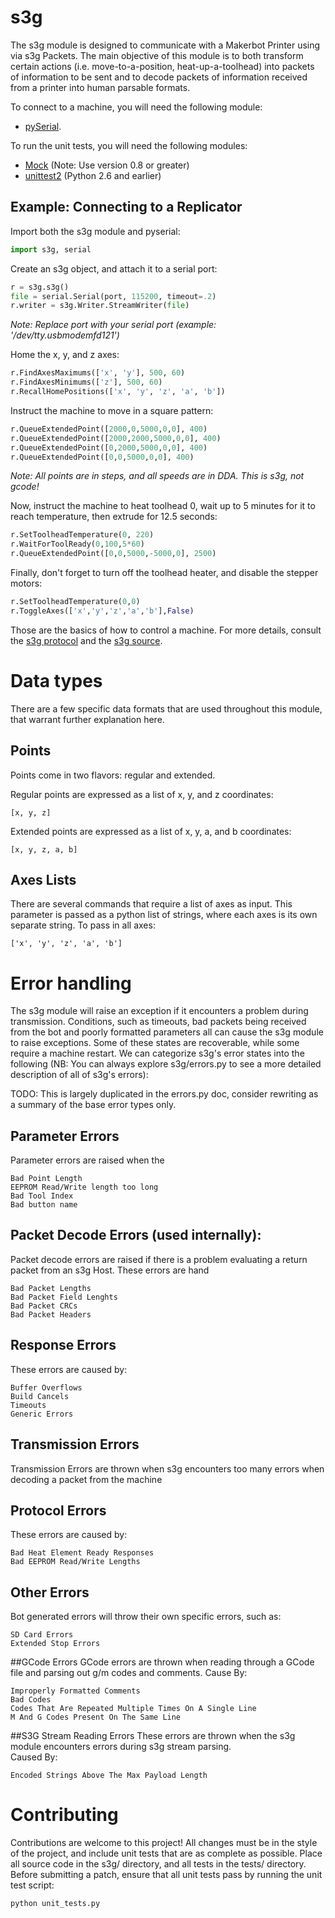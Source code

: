 # s3g

The s3g module is designed to communicate with a Makerbot Printer using via s3g Packets.  The main objective of this module is to both transform certain actions (i.e. move-to-a-position, heat-up-a-toolhead) into packets of information to be sent and to decode packets of information received from a printer into human parsable formats.  

To connect to a machine, you will need the following module:

* [pySerial](http://pypi.python.org/pypi/pyserial).

To run the unit tests, you will need the following modules:

* [Mock](http://pypi.python.org/pypi/mock) (Note: Use version 0.8 or greater)
* [unittest2](http://pypi.python.org/pypi/unittest2) (Python 2.6 and earlier)

## Example: Connecting to a Replicator
Import both the s3g module and pyserial:

```python
import s3g, serial
```

Create an s3g object, and attach it to a serial port:

```python
r = s3g.s3g()
file = serial.Serial(port, 115200, timeout=.2)
r.writer = s3g.Writer.StreamWriter(file)
```

_Note: Replace port with your serial port (example: '/dev/tty.usbmodemfd121')_

Home the x, y, and z axes:

```python
r.FindAxesMaximums(['x', 'y'], 500, 60)
r.FindAxesMinimums(['z'], 500, 60)
r.RecallHomePositions(['x', 'y', 'z', 'a', 'b'])
```

Instruct the machine to move in a square pattern:

```python
r.QueueExtendedPoint([2000,0,5000,0,0], 400)
r.QueueExtendedPoint([2000,2000,5000,0,0], 400)
r.QueueExtendedPoint([0,2000,5000,0,0], 400)
r.QueueExtendedPoint([0,0,5000,0,0], 400)
```

_Note: All points are in steps, and all speeds are in DDA. This is s3g, not gcode!_

Now, instruct the machine to heat toolhead 0, wait up to 5 minutes for it to reach temperature, then extrude for 12.5 seconds:

```python
r.SetToolheadTemperature(0, 220)
r.WaitForToolReady(0,100,5*60)
r.QueueExtendedPoint([0,0,5000,-5000,0], 2500)
```

Finally, don't forget to turn off the toolhead heater, and disable the stepper motors:

```python
r.SetToolheadTemperature(0,0)
r.ToggleAxes(['x','y','z','a','b'],False)
```

Those are the basics of how to control a machine. For more details, consult the [s3g protocol](https://github.com/makerbot/s3g/blob/master/doc/s3g_protocol.markdown) and the [s3g source](https://github.com/makerbot/s3g/blob/master/s3g/s3g.py).

# Data types
There are a few specific data formats that are used throughout this module, that warrant further explanation here.

## Points
Points come in two flavors: regular and extended.

Regular points are expressed as a list of x, y, and z coordinates:

    [x, y, z]

Extended points are expressed as a list of x, y, a, and b coordinates:

    [x, y, z, a, b]

## Axes Lists
There are several commands that require a list of axes as input.  This parameter is passed as a python list of strings, where each axes is its own separate string.  To pass in all axes:

    ['x', 'y', 'z', 'a', 'b']

# Error handling
The s3g module will raise an exception if it encounters a problem during transmission. Conditions, such as timeouts, bad packets being received from the bot and poorly formatted parameters all can cause the s3g module to raise exceptions.  Some of these states are recoverable, while some require a machine restart.  We can categorize s3g's error states into the following (NB: You can always explore s3g/errors.py to see a more detailed description of all of s3g's errors):

TODO: This is largely duplicated in the errors.py doc, consider rewriting as a summary of the base error types only.

## Parameter Errors
Parameter errors are raised when the 

    Bad Point Length
    EEPROM Read/Write length too long
    Bad Tool Index
    Bad button name

## Packet Decode Errors (used internally):
Packet decode errors are raised if there is a problem evaluating a return packet from an s3g Host. These errors are hand

    Bad Packet Lengths
    Bad Packet Field Lenghts
    Bad Packet CRCs
    Bad Packet Headers

## Response Errors
These errors are caused by:

    Buffer Overflows
    Build Cancels
    Timeouts
    Generic Errors

## Transmission Errors
Transmission Errors are thrown when s3g encounters too many errors when decoding a packet from the machine

## Protocol Errors
These errors are caused by:

    Bad Heat Element Ready Responses
    Bad EEPROM Read/Write Lengths

## Other Errors
Bot generated errors will throw their own specific errors, such as:

    SD Card Errors
    Extended Stop Errors

##GCode Errors
GCode errors are thrown when reading through a GCode file and parsing out g/m codes and comments.
Cause By:

    Improperly Formatted Comments
    Bad Codes
    Codes That Are Repeated Multiple Times On A Single Line
    M And G Codes Present On The Same Line
    
##S3G Stream Reading Errors
These errors are thrown when the s3g module encounters errors during s3g stream parsing.  
Caused By:

    Encoded Strings Above The Max Payload Length


# Contributing
Contributions are welcome to this project! All changes must be in the style of the project, and include unit tests that are as complete as possible. Place all source code in the s3g/ directory, and all tests in the tests/ directory. Before submitting a patch, ensure that all unit tests pass by running the unit test script:

```python
python unit_tests.py
```
